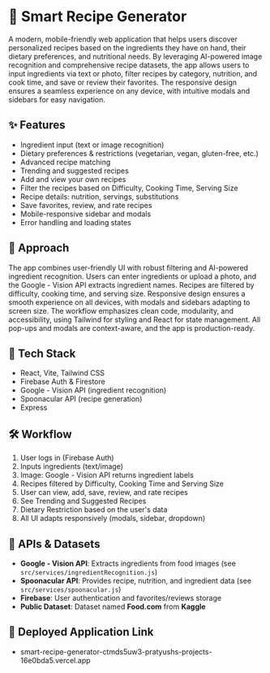 # 🍳 Smart Recipe Generator

A modern, mobile-friendly web application that helps users discover personalized recipes based on the ingredients they have on hand, their dietary preferences, and nutritional needs. By leveraging AI-powered image recognition and comprehensive recipe datasets, the app allows users to input ingredients via text or photo, filter recipes by category, nutrition, and cook time, and save or review their favorites. The responsive design ensures a seamless experience on any device, with intuitive modals and sidebars for easy navigation.


## ✨ Features

- Ingredient input (text or image recognition)
- Dietary preferences & restrictions (vegetarian, vegan, gluten-free, etc.)
- Advanced recipe matching
- Trending and suggested recipes
- Add and view your own recipes
- Filter the recipes based on Difficulty, Cooking Time, Serving Size  
- Recipe details: nutrition, servings, substitutions
- Save favorites, review, and rate recipes
- Mobile-responsive sidebar and modals
- Error handling and loading states


## 🚀 Approach

The app combines user-friendly UI with robust filtering and AI-powered ingredient recognition. Users can enter ingredients or upload a photo, and the Google - Vision API extracts ingredient names. Recipes are filtered by difficulty, cooking time, and serving size. Responsive design ensures a smooth experience on all devices, with modals and sidebars adapting to screen size. The workflow emphasizes clean code, modularity, and accessibility, using Tailwind for styling and React for state management. All pop-ups and modals are context-aware, and the app is production-ready.


## 📌 Tech Stack

- React, Vite, Tailwind CSS
- Firebase Auth & Firestore
- Google - Vision API (ingredient recognition)
- Spoonacular API (recipe generation)
- Express


## 🛠️ Workflow

1. User logs in (Firebase Auth)
2. Inputs ingredients (text/image)
3. Image: Google - Vision API returns ingredient labels
4. Recipes filtered by Difficulty, Cooking Time and Serving Size
5. User can view, add, save, review, and rate recipes
6. See Trending and Suggested Recipes 
7. Dietary Restriction based on the user's data
7. All UI adapts responsively (modals, sidebar, dropdown)


## 📢 APIs & Datasets

- **Google - Vision API**: Extracts ingredients from food images (see `src/services/ingredientRecognition.js`)
- **Spoonacular API**: Provides recipe, nutrition, and ingredient data (see `src/services/spoonacular.js`)
- **Firebase**: User authentication and favorites/reviews storage
- **Public Dataset**: Dataset named **Food.com** from **Kaggle**


## 📢 Deployed Application Link

- smart-recipe-generator-ctmds5uw3-pratyushs-projects-16e0bda5.vercel.app


